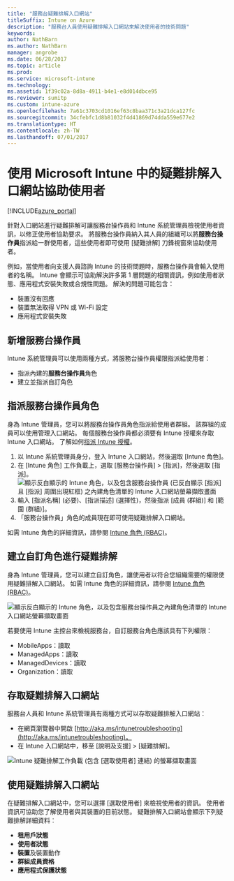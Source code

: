 ```yaml
---
title: "服務台疑難排解入口網站"
titleSuffix: Intune on Azure
description: "服務台人員使用疑難排解入口網站來解決使用者的技術問題"
keywords: 
author: NathBarn
ms.author: NathBarn
manager: angrobe
ms.date: 06/28/2017
ms.topic: article
ms.prod: 
ms.service: microsoft-intune
ms.technology: 
ms.assetid: 1f39c02a-8d8a-4911-b4e1-e8d014dbce95
ms.reviewer: sumitp
ms.custom: intune-azure
ms.openlocfilehash: 7a61c3703cd1016ef63c8baa371c3a21dca127fc
ms.sourcegitcommit: 34cfebfc1d8b81032f4d41869d74dda559e677e2
ms.translationtype: HT
ms.contentlocale: zh-TW
ms.lasthandoff: 07/01/2017
---
```

# <a name="help-users-with-the-troubleshooting-portal-in-microsoft-intune"></a>使用 Microsoft Intune 中的疑難排解入口網站協助使用者

[!INCLUDE[azure_portal](./includes/azure_portal.md)]

針對入口網站進行疑難排解可讓服務台操作員和 Intune 系統管理員檢視使用者資訊，以修正使用者協助要求。 將服務台操作員納入其人員的組織可以將**服務台操作員**指派給一群使用者，這些使用者即可使用 [疑難排解] 刀鋒視窗來協助使用者。

例如，當使用者向支援人員諮詢 Intune 的技術問題時，服務台操作員會輸入使用者的名稱。 Intune 會顯示可協助解決許多第 1 層問題的相關資訊，例如使用者狀態、應用程式安裝失敗或合規性問題。 解決的問題可能包含：
- 裝置沒有回應
-   裝置無法取得 VPN 或 Wi-Fi 設定
-   應用程式安裝失敗


## <a name="add-help-desk-operators"></a>新增服務台操作員
Intune 系統管理員可以使用兩種方式，將服務台操作員權限指派給使用者：
- 指派內建的**服務台操作員**角色
- 建立並指派自訂角色

## <a name="assign-help-desk-operator-role"></a>指派服務台操作員角色
身為 Intune 管理員，您可以將服務台操作員角色指派給使用者群組。 該群組的成員可以使用管理入口網站。 每個服務台操作員都必須要有 Intune 授權來存取 Intune 入口網站。 了解如何[指派 Intune 授權](licenses-assign.md)。

1. 以 Intune 系統管理員身分，登入 Intune 入口網站，然後選取 [Intune 角色]。
2. 在 [Intune 角色] 工作負載上，選取 [服務台操作員]  >  [指派]，然後選取 [指派]。
  ![顯示反白顯示的 Intune 角色，以及包含服務台操作員 (已反白顯示 [指派] 且 [指派] 周圍出現紅框) 之內建角色清單的 Intune 入口網站螢幕擷取畫面](./media/help-desk-user-assign.png)
3. 輸入 [指派名稱] (必要)、[指派描述] (選擇性)，然後指派 [成員 (群組)] 和 [範圍 (群組)]。
4. 「服務台操作員」角色的成員現在即可使用疑難排解入口網站。

如需 Intune 角色的詳細資訊，請參閱 [Intune 角色 (RBAC)](role-based-access-control.md)。

## <a name="create-a-custom-role-for-troubleshooting"></a>建立自訂角色進行疑難排解
身為 Intune 管理員，您可以建立自訂角色，讓使用者以符合您組織需要的權限使用疑難排解入口網站。 如需 Intune 角色的詳細資訊，請參閱 [Intune 角色 (RBAC)](role-based-access-control.md)。

![顯示反白顯示的 Intune 角色，以及包含服務台操作員之內建角色清單的 Intune 入口網站螢幕擷取畫面](./media/help-desk-user-add.png)

若要使用 Intune 主控台來檢視服務台，自訂服務台角色應該具有下列權限：
- MobileApps：讀取
- ManagedApps：讀取
- ManagedDevices：讀取
- Organization：讀取

## <a name="access-the-troubleshooting-portal"></a>存取疑難排解入口網站

服務台人員和 Intune 系統管理員有兩種方式可以存取疑難排解入口網站：
- 在網頁瀏覽器中開啟 [http://aka.ms/intunetroubleshooting](http://aka.ms/intunetroubleshooting)。
- 在 Intune 入口網站中，移至 [說明及支援]  >  [疑難排解]。

![Intune 疑難排解工作負載 (包含 [選取使用者] 連結) 的螢幕擷取畫面](media/help-desk-user.png)

## <a name="use-the-troubleshooting-portal"></a>使用疑難排解入口網站

在疑難排解入口網站中，您可以選擇 [選取使用者] 來檢視使用者的資訊。 使用者資訊可協助您了解使用者與其裝置的目前狀態。 疑難排解入口網站會顯示下列疑難排解詳細資料︰
- **租用戶狀態**
- **使用者狀態**
- **裝置**及裝置動作
- **群組成員資格**
- **應用程式保護狀態**
